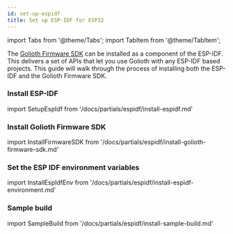 ```yaml
---
id: set-up-espidf
title: Set up ESP-IDF for ESP32
---
```


import Tabs from '@theme/Tabs';
import TabItem from '@theme/TabItem';

The [Golioth Firmware SDK](https://github.com/golioth/golioth-firmware-sdk) can be
installed as a component of the ESP-IDF. This delivers a set of APIs that let
you use Golioth with any ESP-IDF based projects. This guide will walk through
the process of installing both the ESP-IDF and the Golioth Firmware SDK.

### Install ESP-IDF

import SetupEspIdf from '/docs/partials/espidf/install-espidf.md'

<SetupEspIdf/>

### Install Golioth Firmware SDK

import InstallFirmwareSDK from '/docs/partials/espidf/install-golioth-firmware-sdk.md'

<InstallFirmwareSDK/>

### Set the ESP IDF environment variables

import InstallEspIdfEnv from '/docs/partials/espidf/install-espidf-environment.md'

<InstallEspIdfEnv/>

### Sample build

import SampleBuild from '/docs/partials/espidf/install-sample-build.md'

<SampleBuild />
